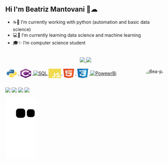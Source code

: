 ## Hi I'm Beatriz Mantovani 🍒☁

- ☕🐍 I’m currently working with python (automation and basic data science)
- 💻🔬 I’m currently learning data science and machine learning
- 🎓✨ I’m computer science student

<br>

<div align="center">
  <a href="https://github.com/Mantovaniz">
  <img height="180em" src="https://github-readme-stats.vercel.app/api?username=Mantovaniz&show_icons=true&theme=radical&include_all_commits=true&count_private=true"/>
  <img height="180em" src="https://github-readme-stats.vercel.app/api/top-langs/?username=Mantovaniz&layout=compact&langs_count=7&theme=radical"/>
</div>
<div style="display: inline_block"><br>
  <img align="center" alt="Python" height="30" width="40" src="https://raw.githubusercontent.com/devicons/devicon/master/icons/python/python-original.svg">
  <img align="center" alt="Csharp" height="30" width="40" src="https://raw.githubusercontent.com/devicons/devicon/master/icons/csharp/csharp-original.svg">
  <img align="center" alt="SQL" height="36" width="40" src="https://icons.iconarchive.com/icons/papirus-team/papirus-apps/512/mysql-workbench-icon.png">
  <img align="center" alt="Js" height="30" width="40" src="https://raw.githubusercontent.com/devicons/devicon/master/icons/javascript/javascript-plain.svg">
  <img align="center" alt="HTML" height="30" width="40" src="https://raw.githubusercontent.com/devicons/devicon/master/icons/html5/html5-original.svg">
  <img align="center" alt="CSS" height="30" width="40" src="https://raw.githubusercontent.com/devicons/devicon/master/icons/css3/css3-original.svg">
  <img align="center" alt="PowewrBi" height="35" width=35" src="https://vignette.wikia.nocookie.net/logopedia/images/8/8c/Kisspng-power-bi-business-intelligence-microsoft-azure-mic-office-365-d-nieuwe-cloud-omgeving-dynamics-on-5be7b365088c80.991032501541911397035.png/revision/latest?cb=20200213050332">
  <img align="right" alt="Bea-pic" height="160" style="border-radius:60px;" src="https://64.media.tumblr.com/f064aeb994ea92828eb6a819e6aa2957/dbbc762e23d5e0a5-e5/s2048x3072/4d9ab3f88660d7a86a430419ebc8362ffcaff6da.jpg">
</div>
  
  ##
 
<div> 
  <a href="https://www.linkedin.com/in/beatriz-mantovani-948848182/" target="_blank"><img src="https://img.shields.io/badge/-LinkedIn-%230077B5?style=for-the-badge&logo=linkedin&logoColor=white" target="_blank"></a> 
  <a href="https://www.instagram.com/mantovani.jpg" target="_blank"><img src="https://img.shields.io/badge/-Instagram-%23E4405F?style=for-the-badge&logo=instagram&logoColor=white" target="_blank"></a>
 <a href="https://discord.gg/zFYXwVekcc" target="_blank"><img src="https://img.shields.io/badge/Discord-7289DA?style=for-the-badge&logo=discord&logoColor=white" target="_blank"></a> 
  <a href = "mailto:beatrizsouzareis10@gmail.com"><img src="https://img.shields.io/badge/-Gmail-%23333?style=for-the-badge&logo=gmail&logoColor=white" target="_blank"></a>
 
 ![Snake animation](https://github.com/rafaballerini/rafaballerini/blob/output/github-contribution-grid-snake.svg)
 
</div>

<!--
**Mantovaniz/Mantovaniz** is a ✨ _special_ ✨ repository because its `README.md` (this file) appears on your GitHub profile.

Here are some ideas to get you started:

- 🔭 I’m currently working on ...
- 🌱 I’m currently learning ...
- 👯 I’m looking to collaborate on ...
- 🤔 I’m looking for help with ...
- 💬 Ask me about ...
- 📫 How to reach me: ...
- 😄 Pronouns: ...
- ⚡ Fun fact: ...

dracula
radical
tokyoknight

-->
